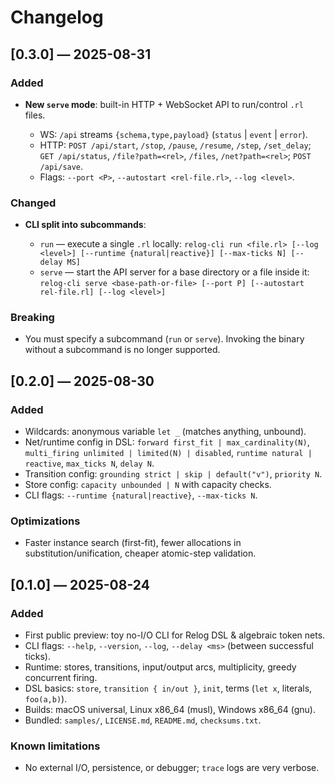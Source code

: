 # Changelog

## [0.3.0] — 2025-08-31

### Added

- **New `serve` mode**: built-in HTTP + WebSocket API to run/control `.rl` files.

  - WS: `/api` streams `{schema,type,payload}` (`status` | `event` | `error`).
  - HTTP: `POST /api/start`, `/stop`, `/pause`, `/resume`, `/step`, `/set_delay`; `GET /api/status`, `/file?path=<rel>`, `/files`, `/net?path=<rel>`; `POST /api/save`.
  - Flags: `--port <P>`, `--autostart <rel-file.rl>`, `--log <level>`.

### Changed

- **CLI split into subcommands**:

  - `run` — execute a single `.rl` locally:
    `relog-cli run <file.rl> [--log <level>] [--runtime {natural|reactive}] [--max-ticks N] [--delay MS]`
  - `serve` — start the API server for a base directory or a file inside it:
    `relog-cli serve <base-path-or-file> [--port P] [--autostart rel-file.rl] [--log <level>]`

### Breaking

- You must specify a subcommand (`run` or `serve`). Invoking the binary without a subcommand is no longer supported.

## [0.2.0] — 2025-08-30

### Added

- Wildcards: anonymous variable `let _` (matches anything, unbound).
- Net/runtime config in DSL: `forward first_fit | max_cardinality(N)`, `multi_firing unlimited | limited(N) | disabled`, `runtime natural | reactive`, `max_ticks N`, `delay N`.
- Transition config: `grounding strict | skip | default("v")`, `priority N`.
- Store config: `capacity unbounded | N` with capacity checks.
- CLI flags: `--runtime {natural|reactive}`, `--max-ticks N`.

### Optimizations

- Faster instance search (first-fit), fewer allocations in substitution/unification, cheaper atomic-step validation.

## [0.1.0] — 2025-08-24

### Added

- First public preview: toy no-I/O CLI for Relog DSL & algebraic token nets.
- CLI flags: `--help`, `--version`, `--log`, `--delay <ms>` (between successful ticks).
- Runtime: stores, transitions, input/output arcs, multiplicity, greedy concurrent firing.
- DSL basics: `store`, `transition { in/out }`, `init`, terms (`let x`, literals, `foo(a,b)`).
- Builds: macOS universal, Linux x86_64 (musl), Windows x86_64 (gnu).
- Bundled: `samples/`, `LICENSE.md`, `README.md`, `checksums.txt`.

### Known limitations

- No external I/O, persistence, or debugger; `trace` logs are very verbose.
